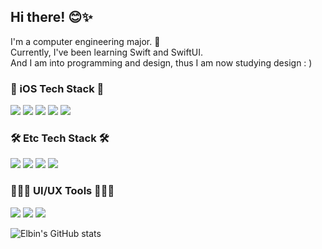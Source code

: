 ## Hi there! 😊✨

I'm a computer engineering major. 🐥<br>
Currently, I've been learning Swift and SwiftUI.<br>
And I am into programming and design, thus I am now studying design : )

<h3>📱 iOS Tech Stack 📱</h3>
<p>
<img src="https://img.shields.io/badge/iOS-000000?style=for-the-badge&logo=apple&logoColor=white"/> <img src="https://img.shields.io/badge/Xcode-186EE2?style=for-the-badge&logo=Xcode&logoColor=white"/> <img src="https://img.shields.io/badge/Swift-F15137?style=for-the-badge&logo=swift&logoColor=white"/> <img src="https://img.shields.io/badge/SwiftUI-0D52DB?style=for-the-badge&logo=swift&logoColor=white"/> <img src="https://img.shields.io/badge/RxSwift-B7178C?style=for-the-badge&logo=ReactiveX&logoColor=white"/>
</p>
<h3>🛠 Etc Tech Stack 🛠</h3>
<p>
<img src="https://img.shields.io/badge/java-D04E3B?style=for-the-badge&logo=Oracle&logoColor=white"/> <img src="https://img.shields.io/badge/Python-3776AB?style=for-the-badge&logo=Python&logoColor=white"/> <img src="https://img.shields.io/badge/Firebase-FFCA28?style=for-the-badge&logo=Firebase&logoColor=white"/> <img src="https://img.shields.io/badge/Postman-FF6C37?style=for-the-badge&logo=Postman&logoColor=white"/>
</p>
<h3>🧑🏻‍🎨 UI/UX Tools 🧑🏻‍🎨</h3>
<p>
<img src="https://img.shields.io/badge/Figma-ED6530?style=for-the-badge&logo=Figma&logoColor=white"/> 
<img src="https://img.shields.io/badge/Sketch-FCD32D?style=for-the-badge&logo=Sketch&logoColor=white"/> 
<img src="https://img.shields.io/badge/XD-ff61f6?style=for-the-badge&logo=Adobe XD&logoColor=white"/>
</p>

![Elbin's GitHub stats](https://github-readme-stats.vercel.app/api?username=dh3183&show_icons=true&theme=github_dark)
